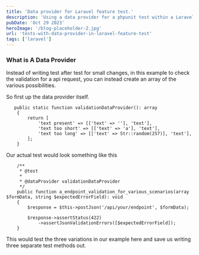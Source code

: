 ```yaml
---
title: 'Data provider for Laravel feature test.'
description: 'Using a data provider for a phpunit test within a Laravel feature test.'
pubDate: 'Oct 29 2023'
heroImage: '/blog-placeholder-2.jpg'
url: 'tests-with-data-provider-in-laravel-feature-test'
tags: ['laravel']
---
```


### What is A Data Provider 

Instead of writing test after test for small changes, in this example to check the validation for a api request, you can instead create an array of the various possibilities.

So first up the data provider itself.
```
   public static function validationDataProvider(): array
    {
        return [
            'text present' => [['text' => ''], 'text'],
            'text too short' => [['text' => 'a'], 'text'],
            'text too long' => [['text' => Str::random(257)], 'text'],
        ];
    }
```

Our actual test would look something like this

```
    /**
     * @test
     *
     * @dataProvider validationDataProvider
     */
    public function a_endpoint_validation_for_various_scenarios(array $formData, string $expectedErrorField): void
    {
        $response = $this->postJson('/api/your/endpoint', $formData);

        $response->assertStatus(422)
            ->assertJsonValidationErrors([$expectedErrorField]);
    }
```

This would test the three variations in our example here and save us writing three separate test methods out.

